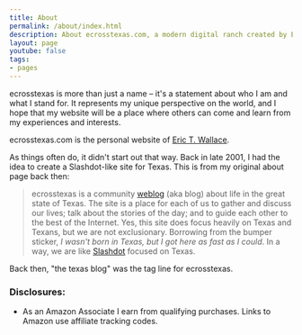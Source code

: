 ```yaml
---
title: About
permalink: /about/index.html
description: About ecrosstexas.com, a modern digital ranch created by Eric T. Wallace
layout: page
youtube: false
tags:
- pages
---
```

ecrosstexas is more than just a name – it's a statement about who I am and what I stand for. It represents my unique perspective on the world, and I hope that my website will be a place where others can come and learn from my experiences and interests.

ecrosstexas.com is the personal website of [Eric T. Wallace](/eric/).

As things often do, it didn't start out that way. Back in late 2001, I had the idea to create a Slashdot-like site for Texas.  This is from my original about page back then:

> ecrosstexas is a community [weblog](/weblog/) (aka blog) about life in the great state of Texas. The site is a place for each of us to gather and discuss our lives; talk about the stories of the day; and to guide each other to the best of the Internet. Yes, this site does focus heavily on Texas and Texans, but we are not exclusionary. Borrowing from the bumper sticker, _I wasn't born in Texas, but I got here as fast as I could_. In a way, we are like [Slashdot](http://www.slashdot.org/) focused on Texas.

Back then, "the texas blog" was the tag line for ecrosstexas.

### Disclosures:

- As an Amazon Associate I earn from qualifying purchases. Links to Amazon use affiliate tracking codes.
  
<!--
## Inspirations:
- https://www.zachleat.com/web/about/
- https://www.paulirish.com/about/
- https://marco.org/about
- https://shawnblanc.net/colophon/
-->
